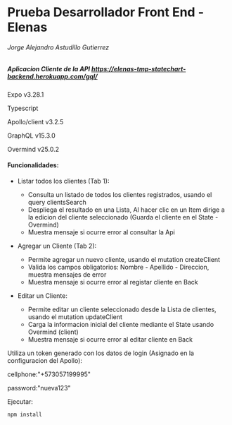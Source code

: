 # Prueba Desarrollador Front End - Elenas
###### Jorge Alejandro Astudillo Gutierrez

##### Aplicacion Cliente de la API https://elenas-tmp-statechart-backend.herokuapp.com/gql/

Expo v3.28.1

Typescript

Apollo/client v3.2.5

GraphQL v15.3.0

Overmind v25.0.2


#### Funcionalidades:
* Listar todos los clientes (Tab 1): 
  * Consulta un listado de todos los clientes registrados, usando el query clientsSearch
  * Despliega el resultado en una Lista, Al hacer clic en un Item dirige a la edicion del cliente seleccionado (Guarda el cliente en el State - Overmind)
  * Muestra mensaje si ocurre error al consultar la Api
 
* Agregar un Cliente (Tab 2):
  * Permite agregar un nuevo cliente, usando el mutation createClient
  * Valida los campos obligatorios: Nombre - Apellido - Direccion, muestra mensajes de error
  * Muestra mensaje si ocurre error al registar cliente en Back
 
* Editar un Cliente:
  * Permite editar un cliente seleccionado desde la Lista de clientes, usando el mutation updateClient
  * Carga la informacion inicial del cliente mediante el State usando Overmind (client)
  * Muestra mensaje si ocurre error al editar cliente en Back

Utiliza un token generado con los datos de login (Asignado en la configuracion del Apollo):

cellphone:"+573057199995"

password:"nueva123"

Ejecutar: 

```
npm install
```




